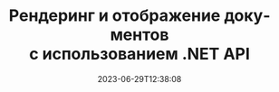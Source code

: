 ---
############################# Static ##########################
layout: "landing"
date: 2023-06-29T12:38:08
draft: false

lang: ru
product: "Viewer"
product_tag: "viewer"
platform: ".NET"
platform_tag: "net"

############################# Drop-down ############################
supported_platforms:
  items:
    # supported_platforms loop
    - title: ".NET"
      tag: "net"
    # supported_platforms loop
    - title: "Java"
      tag: "java"
    # supported_platforms loop
    - title: "Node.js"
      tag: "nodejs-java" 

############################# Head ############################
head_title: "API просмотра документов .NET, рендеринг PDF-изображения Word Excel в HTML-диаграмме"
head_description: "Средство просмотра файлов C# ASP.NET и API рендеринга. Добавьте средства просмотра PDF-файлов, средства просмотра Word, средства просмотра Excel, средства просмотра изображений, средства просмотра HTML и функции просмотра электронной почты в приложениях .NET."

############################# Header ##########################
title: "Рендеринг и отображение документов<br>с использованием .NET API"
description: "Мощный API-интерфейс Viewer для преобразования более 180 форматов документов в PDF, HTML и изображения с универсальными параметрами конфигурации."
words:
  for: "for"

actions:
  main: "Бесплатная загрузка NuGet"
  main_link: "https://www.nuget.org/packages/GroupDocs.Viewer"
  alt: "Лицензирование"
  alt_link: "https://purchase.groupdocs.com/pricing/viewer/net"
  title: "Готовы начать?"
  description: "Попробуйте функции GroupDocs.Viewer бесплатно или запросите лицензию."

release:
  title: "Версия {0} выпущена"
  notes: "Что нового"
  downloads: "Загрузки"
  link: "https://releases.groupdocs.com/viewer/net/release-notes/latest/"

code:
  title: "Рендеринг PDF-файлов на C#"
  more: "Больше примеров"
  more_link: "https://github.com/groupdocs-viewer/GroupDocs.Viewer-for-.NET"
  install: "dotnet add package GroupDocs.Viewer"
  content: |
    ```csharp {style=abap}   
    // Загрузите исходный PDF-файл
    using (var viewer = new Viewer("resume.pdf"))
    {
        // Установите параметры вывода HTML
        var viewOptions = 
        HtmlViewOptions.ForEmbeddedResources("page{0}.html");
        
        // Преобразование PDF в HTML        
        viewer.View(viewOptions);
    }
    ```

############################# Overview ############################
overview:
  enable: true
  title: "GroupDocs.Viewer: краткий обзор"
  description: "API для рендеринга, отображения и преобразования документов, слайдов, диаграмм и многих других типов документов в приложениях .NET."
  features:
    # feature loop
    - title: "Просматривайте документы эффективно и надежно"
      content: "С помощью API GroupDocs.Viewer вы можете эффективно отображать документы любых поддерживаемых форматов в HTML, JPEG, PNG и PDF с помощью гибких и мощных функций, сохраняя при этом целостность содержимого и структуры документа. GroupDocs.Viewer поддерживает .NET Framework 4.6.2 и .NET 6.0, работает на платформах Windows и Linux."

    # feature loop
    - title: "Поддерживаются большинство популярных форматов файлов и документов."
      content: "Мы поддерживаем рендеринг более 180 наиболее популярных форматов файлов и документов, включая Word, Excel, PDF, PowerPoint, семейство форматов OpenDocument, архивы, растровые и векторные изображения, электронные книги, языки программирования и разметки, а также многие другие типы файлов, включая зашифрованные. файлы с защитой паролем."

    # feature loop
    - title: "Настраиваемый вывод"
      content: "GroupDocs.Viewer позволяет не только визуализировать документ, но и контролировать, как именно, какие части документа должны быть визуализированы или сейчас, как они должны отображаться, а также применять различные преобразования к визуализированному выводу."

    # feature loop
    - title: "Пользовательский интерфейс для ASP.NET Core"
      content: "Мы предоставляем пакет пользовательского интерфейса с открытым исходным кодом для ASP.NET Core, который можно добавить в ваш проект за пару минут. Пакет Viewer.UI содержит веб-интерфейс на основе Angular и предоставляет набор полезных API и поставщиков хранилищ данных."

############################# Platforms ############################
platforms:
  enable: true
  title: "Независимость от платформы"
  description: "GroupDocs.Viewer для .NET поддерживает следующие операционные системы, платформы и менеджеры пакетов."
  items:
    # platform loop
    - title: "Amazon"
      image: "amazon"
    # platform loop
    - title: "Docker"
      image: "docker"
    # platform loop
    - title: "Azure"
      image: "azure"
    # platform loop
    - title: "VS Code"
      image: "vs_code"
    # platform loop
    - title: "ReSharper"
      image: "resharper"
    # platform loop
    - title: "macOS"
      image: "finder"
    # platform loop
    - title: "Linux"
      image: "linux"
    # platform loop
    - title: "NuGet"
      image: "nuget"

############################# File formats ############################
formats:
  enable: true
  title: "Поддерживаемые форматы файлов"
  description: |
    GroupDocs.Viewer для .NET поддерживает операции со следующими [форматами файлов](https://docs.groupdocs.com/viewer/net/supported-document-formats/).
  groups:
    # group loop
    - color: "green"
      content: |
        ### Microsoft Office, OpenDocument и текстовые форматы
        * **Word:** DOC, DOCX, DOCM, DOT, DOTX, DOTM, RTF, TXT
        * **Excel:** XLS, XLSX, XLSM, XLSB, XLTM, XLT, XLTM, XLTX
        * **PowerPoint:** PPT, PPTX, PPS, PPSX, PPSM, POT, POTM, POTX, PPTM        
        * **Project:** MPP, MPT, MPX
        * **Outlook:** MSG, EML, EMLX, PST, OST
        * **OneNote:** ONE
        * **OpenDocument:** ODT, OTT, ODS, ODP, OTP, OTS, ODG
        * **Fixed Page Layout:** PDF, TEX, XPS, OXPS
        * **e-Books:** EPUB, MOBI, DjVu
        * **Delimiter-Separated Values:** CSV, TSV
    # group loop
    - color: "blue"
      content: |
        ### Изображения, графика и диаграммы
        * **Растровые изображения:** BMP, GIF, JPG, PNG, TIFF, WebP, DNG, DIB, Jpeg2000 family
        * **Windows Icon:** ICO
        * **Scalable Vector Graphics:** SVG, CDR, CMX, IGS, SVGZ        
        * **Adobe Photoshop:** PSD, PSB        
        * **Stereo Lithography (3D Printing):** STL        
        * **Medical Imaging:** DICOM
        * **Plotter Documents:** PLT, HPG
        * **Autodesk Design Web Formats:** DWF, DWG
        * **AutoCAD Drawing:** DWT, IFC, STL, CF2        
      # group loop
    - color: "red"
      content: |
        ### Другой        
        * **Интернет:** HTML, MHT, MHTML, XML
        * **Metafile:** WMF, EMF, CGM, EMZ, WMZ
        * **Visio:** VSD, VDX, VSS, VSSX, VSX, VST, VSTX, VTX, VSDX, VDW, VSTM, VSSM, VSDM
        * **Project:** MPP, MPT, MPX
        * **PostScript:** PS, EPS
        * **Архивы:** ZIP, TAR, BZ2, GZ, RAR, RAR5
        * **Другой:** VCF, VCARD, NUMBERS, NSF, OBJ
        * **C/C++/C# Files:** C, CC, C# , CPP, CXX, CS, H, HH, M, MM
        * **Java/JavaScript Files:** JAVA, JS, JSON, PROPERTIES

############################# Features ############################
features:
  enable: true
  title: "Возможности GroupDocs.Viewer"
  description: "Легко визуализируйте, отображайте и конвертируйте документы PDF и Office."

  items:
    # feature loop
    - icon: "viewhtml"
      title: "Просмотр документов в формате HTML"
      content: "Конвертируйте документ любого типа в документ HTML с помощью CSS и SVG, который можно отобразить в любом современном веб-браузере."

    # feature loop
    - icon: "rasterize"
      title: "Растеризация документов"
      content: "Преобразуйте любой поддерживаемый формат документа в растровое изображение с настраиваемым форматом изображения и качеством сжатия."

    # feature loop
    - icon: "sourcecode"
      title: "Рендеринг и выделение программных кодов"
      content: "Поддержка всех популярных языков программирования, сценариев и разметки с возможностью анализа и выделения их синтаксиса."

    # feature loop
    - icon: "convertpdf"
      title: "Конвертировать в PDF"
      content: "Документ любого поддерживаемого формата можно легко преобразовать и сохранить в PDF с настраиваемыми параметрами."

    # feature loop
    - icon: "transform"
      title: "Применить преобразования"
      content: "Выходной документ можно трансформировать во время рендеринга — страницы можно поворачивать и/или переставлять, а поверх них можно размещать текстовый водяной знак."

    # feature loop
    - icon: "adjustment"
      title: "Настройка вывода HTML"
      content: "Выходные HTML-документы, генерируемые GroupDocs.Viewer, можно очень тонко настроить: разрешено сохранение в поток или файл, с внешними или встроенными ресурсами, обратными вызовами и так далее."

    # feature loop
    - icon: "complex"
      title: "Поддержка сложных структур документов"
      content: "GroupDocs.Viewer поддерживает не только отдельные документы, но и файлы, которые внутри содержат список или иерархическую структуру документов, например, сообщения электронной почты с вложениями, ZIP-архивы с внутренними файлами в папках, многостраничные изображения TIFF и т. д."

    # feature loop
    - icon: "optimization"
      title: "Варианты оптимизации"
      content: "GroupDocs.Viewer содержит настраиваемую подсистему кэширования, которая может сократить время загрузки за счет использования кэшированных версий документов. Также набор различных опций для разных форматов позволяет исключить из рендеринга некоторые ненужные части или аспекты документов (шрифты, скрытые листы, вложения электронной почты) для оптимизации общей производительности."

    # feature loop
    - icon: "passwordprotected"
      title: "Поддержка документов, защищенных паролем"
      content: "GroupDocs.Viewer позволяет открывать зашифрованные документы разных типов: PDF, WordProcessing, Spreadsheet, Presentation и другие, указав пароль в параметрах загрузки."

############################# Code samples ############################
code_samples:
  enable: true
  title: "Примеры кода"
  description: "Некоторые варианты использования типичных операций GroupDocs.Viewer для .NET"
  items:
    # code sample loop
    - title: "Преобразование DOCX в HTML"
      content: |
        Свойства класса [HtmlViewOptions](https://reference.groupdocs.com/viewer/net/groupdocs.viewer.options/htmlviewoptions/) позволяют вам управлять процессом преобразования, подробнее об этом [здесь](https://docs.groupdocs.com/viewer/net/rendering-to-html/). Например, вы можете встроить все внешние ресурсы в выходной HTML-файл, минимизировать выходной файл и оптимизировать его для печати.
        {{< landing/code title="C#">}}
        ```csharp {style=abap}
        using GroupDocs.Viewer;
        using GroupDocs.Viewer.Options;
        
        // Создать экземпляр просмотра
        using (Viewer viewer = new Viewer("resume.docx"))
        {
            // Установите параметры вывода HTML
            HtmlViewOptions options = HtmlViewOptions.ForEmbeddedResources();
            
            // Преобразование DOCX в HTML со встроенными ресурсами
            viewer.View(options);
        }
        ```
        {{< /landing/code >}}
    # code sample loop
    - title: "Экспорт PPTX в PDF"
      content: |
        Создайте экземпляр класса [PdfViewOptions](https://reference.groupdocs.com/viewer/net/groupdocs.viewer.options/pdfviewoptions/) и передайте его в [Viewer.View](https://reference.groupdocs.com/viewer/net/groupdocs.viewer/viewer/view/#view) для преобразования файла PowerPoint PPTX в PDF. Свойства класса PdfViewOptions позволяют управлять процессом преобразования. Например, вы можете защитить выходной PDF-файл, изменить порядок его страниц и указать качество изображений документа. Подробности см. в [следующем разделе документации](https://docs.groupdocs.com/viewer/net/rendering-to-pdf/).
        {{< landing/code title="C#">}}
        ```csharp {style=abap}   
        using GroupDocs.Viewer;
        using GroupDocs.Viewer.Options;
        
        using (var viewer = new Viewer("presentation.pptx"))
        {
            // Установите параметры вывода PDF       
            var viewOptions = new PdfViewOptions("presentation.pdf");
            
            // Экспорт PPTX в PDF       
            viewer.View(viewOptions);
        }
        ```
        {{< /landing/code >}}
############################# Reviews ############################
# reviews:
# enable: true
# title: "Обзоры продуктов GroupDocs"
# description: "Не верьте нам на слово. Посмотрите, что другие разработчики говорят о наших API"

# items:
#   # review loop
#   - title: "GroupDocs.Viewer"
#     content: "Отличный сервис и отличная продукция. Они были чрезвычайно полезны и отзывчивы в процессе внедрения GroupDocs.Viewer для .NET, поэтому не могу не рекомендовать их достаточно высоко."
#     author: "Martin Lasarga"
#     company: "Product Manager at Axentria ECM by G.S.I."

#   # review loop
#   - title: "GroupDocs.Viewer"
#     content: "После реализации и использования GroupDocs.Viewer для .NET в проекте он работает очень хорошо. Я проверил множество документов и пока все хорошо. Все, что я в него добавил, прекрасно визуализируется и выглядит так же хорошо, как в программе просмотра PDF или MS Word."
#     author: "Mats Oustad"
#     company: "Senior Consultant/Partner at Novanet AS"
---